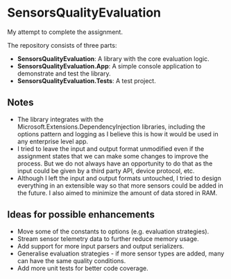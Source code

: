 # SensorsQualityEvaluation

My attempt to complete the assignment. 

The repository consists of three parts:
* **SensorsQualityEvaluation**: A library with the core evaluation logic.
* **SensorsQualityEvaluation.App**: A simple console application to demonstrate and test the library.
* **SensorsQualityEvaluation.Tests**: A test project.

## Notes
* The library integrates with the Microsoft.Extensions.DependencyInjection libraries, including the options pattern and logging as I believe this is how it would be used in any enterprise level app. 
* I tried to leave the input and output format unmodified even if the assignment states that we can make some changes to improve the process. But we do not always have an opportunity to do that as the input could be given by a third party API, device protocol, etc. 
* Although I left the input and output formats untouched, I tried to design everything in an extensible way so that more sensors could be added in the future. I also aimed to minimize the amount of data stored in RAM.
  
## Ideas for possible enhancements
* Move some of the constants to options (e.g. evaluation strategies).
* Stream sensor telemetry data to further reduce memory usage.
* Add support for more input parsers and output serializers.
* Generalise evaluation strategies - if more sensor types are added, many can have the same quality conditions.
* Add more unit tests for better code coverage.
